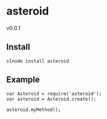 # asteroid
v0.0.1

## Install

    slnode install asteroid
    
## Example

    var Asteroid = require('asteroid');
    var asteroid = Asteroid.create();

    asteroid.myMethod();